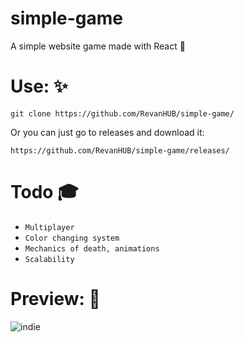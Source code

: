 # simple-game

A simple website game made with React  🥳

# Use: ✨
``` git clone https://github.com/RevanHUB/simple-game/ ```

Or you can just go to releases and download it: 

``` https://github.com/RevanHUB/simple-game/releases/ ``` 


# Todo 🎓

* ``` Multiplayer ```
* ``` Color changing system ```
* ``` Mechanics of death, animations ```
* ``` Scalability ```


# Preview: 📱

![indie](https://user-images.githubusercontent.com/84904766/179370750-ef70f61d-5d80-4cb3-902d-3a633a76936b.gif)


